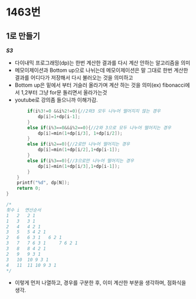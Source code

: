 # 1463번
## 1로 만들기
***S3***
- 다이내믹 프로그래밍(dp)는 한번 계산한 결과를 다시 계산 안하는 알고리즘을 의미
- 메모이제이션과 Bottom up으로 나뉘는데 메모이제이션은 말 그대로 한번 계산한 결과를 어디다가 저장해서 다시 불러오는 것을 의미하고
- Bottom up은 밑에서 부터 거슬러 올라가며 계산 하는 것을 의미(ex) fibonacci에서 1,2부터 그냥 for문 돌리면서 올라가는것
- youtube로 강의좀 들으니까 이해가감.
~~~cpp
        if(i%3!=0 &&i%2!=0){//2와3 모두 나누어 떨어지지 않는 경우
            dp[i]=1+dp[i-1];
        }
        else if(i%3==0&&i%2==0){//2와 3으로 모두 나누어 떨어지는 경우
            dp[i]=min(1+dp[i/3], 1+dp[i/2]);
        }
        else if(i%2==0){//2로만 나누어 떨어지는 경우
            dp[i]=min(1+dp[i/2],1+dp[i-1]);
        }
        else if(i%3==0){//3으로만 나누어 떨어지는 경우
            dp[i]=min(1+dp[i/3],1+dp[i-1]);
        }
    }
    printf("%d", dp[N]);
    return 0;
}

/*
횟수 i  연산순서
1   2   2 1
1   3   3 1
2   4   4 2 1
3   5   5 4 2 1
2   6   6 3 1   6 2 1
3   7   7 6 3 1     7 6 2 1
3   8   8 4 2 1
2   9   9 3 1
3   10  10 9 3 1
4   11  11 10 9 3 1
*/
~~~
- 이렇게 먼저 나열하고, 경우를 구분한 후, 이미 계산한 부분을 생각하며, 점화식을 생각.